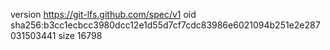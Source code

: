 version https://git-lfs.github.com/spec/v1
oid sha256:b3cc1ecbcc3980dcc12e1d55d7cf7cdc83986e6021094b251e2e287031503441
size 16798
